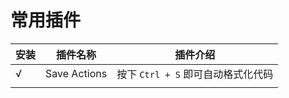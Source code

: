 # 常用插件

| 安装 | 插件名称            | 插件介绍           |
| ---- |-----------------| ------------------ |
| √    | Save Actions  | 按下 `Ctrl + S` 即可自动格式化代码 |
|      |                 |            |
